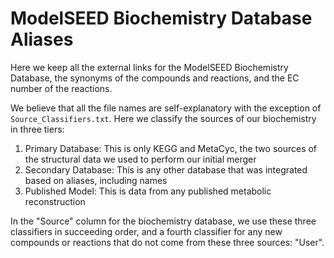 # ModelSEED Biochemistry Database Aliases

Here we keep all the external links for the ModelSEED Biochemistry
Database, the synonyms of the compounds and reactions, and the EC
number of the reactions.

We believe that all the file names are self-explanatory with the
exception of `Source_Classifiers.txt`. Here we classify the sources of
our biochemistry in three tiers:

1) Primary Database: This is only KEGG and MetaCyc, the two sources of the structural data we used to perform our initial merger
2) Secondary Database: This is any other database that was integrated based on aliases, including names
3) Published Model: This is data from any published metabolic reconstruction

In the "Source" column for the biochemistry database, we use these
three classifiers in succeeding order, and a fourth classifier for any
new compounds or reactions that do not come from these three sources:
"User".